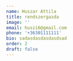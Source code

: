 ```yaml
---
name: Huszar Attila
title: rendszergazda
image: ''
email: huszi6@gmail.com
phone: '+36301111111'
bio: sadasdasdasdasdsad
order: 2
draft: false
---
```


